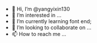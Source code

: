 - 👋 Hi, I’m @yangyixin130
- 👀 I’m interested in ...
- 🌱 I’m currently learning  font end;
- 💞️ I’m looking to collaborate on ...
- 📫 How to reach me ...

<!---
yangyixin130/yangyixin130 is a ✨ special ✨ repository because its `README.md` (this file) appears on your GitHub profile.
You can click the Preview link to take a look at your changes.
--->
